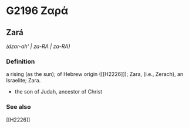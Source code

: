 # G2196 Ζαρά

## Zará

_(dzar-ah' | za-RA | za-RA)_

### Definition

a rising (as the sun); of Hebrew origin ([[H2226]]); Zara, (i.e., Zerach), an Israelite; Zara.

- the son of Judah, ancestor of Christ

### See also

[[H2226]]

